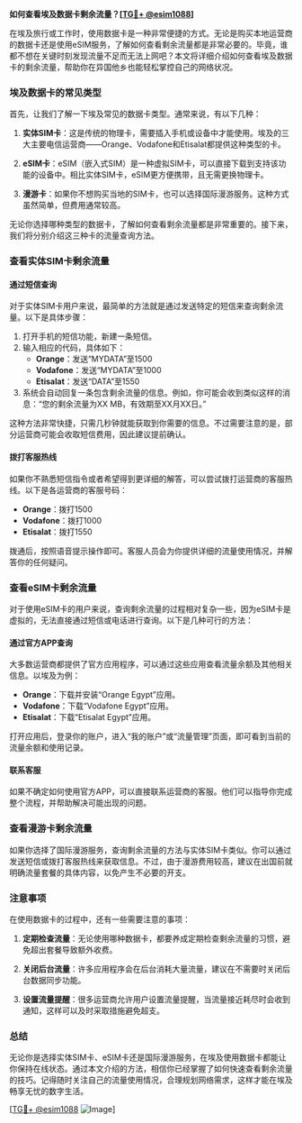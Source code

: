 **如何查看埃及数据卡剩余流量？[[TG💪+ @esim1088](https://t.me/s/esim1088)]**

在埃及旅行或工作时，使用数据卡是一种非常便捷的方式。无论是购买本地运营商的数据卡还是使用eSIM服务，了解如何查看剩余流量都是非常必要的。毕竟，谁都不想在关键时刻发现流量不足而无法上网吧？本文将详细介绍如何查看埃及数据卡的剩余流量，帮助你在异国他乡也能轻松掌控自己的网络状况。

### 埃及数据卡的常见类型

首先，让我们了解一下埃及常见的数据卡类型。通常来说，有以下几种：

1. **实体SIM卡**：这是传统的物理卡，需要插入手机或设备中才能使用。埃及的三大主要电信运营商——Orange、Vodafone和Etisalat都提供这种类型的卡。
   
2. **eSIM卡**：eSIM（嵌入式SIM）是一种虚拟SIM卡，可以直接下载到支持该功能的设备中。相比实体SIM卡，eSIM更方便携带，且无需更换物理卡。

3. **漫游卡**：如果你不想购买当地的SIM卡，也可以选择国际漫游服务。这种方式虽然简单，但费用通常较高。

无论你选择哪种类型的数据卡，了解如何查看剩余流量都是非常重要的。接下来，我们将分别介绍这三种卡的流量查询方法。

### 查看实体SIM卡剩余流量

#### 通过短信查询

对于实体SIM卡用户来说，最简单的方法就是通过发送特定的短信来查询剩余流量。以下是具体步骤：

1. 打开手机的短信功能，新建一条短信。
2. 输入相应的代码，具体如下：
   - **Orange**：发送“MYDATA”至1500
   - **Vodafone**：发送“MYDATA”至1000
   - **Etisalat**：发送“DATA”至1550
3. 系统会自动回复一条包含剩余流量的信息。例如，你可能会收到类似这样的消息：“您的剩余流量为XX MB，有效期至XX月XX日。”

这种方法非常快捷，只需几秒钟就能获取到你需要的信息。不过需要注意的是，部分运营商可能会收取短信费用，因此建议提前确认。

#### 拨打客服热线

如果你不熟悉短信指令或者希望得到更详细的解答，可以尝试拨打运营商的客服热线。以下是各运营商的客服号码：
- **Orange**：拨打1500
- **Vodafone**：拨打1000
- **Etisalat**：拨打1550

拨通后，按照语音提示操作即可。客服人员会为你提供详细的流量使用情况，并解答你的任何疑问。

### 查看eSIM卡剩余流量

对于使用eSIM卡的用户来说，查询剩余流量的过程相对复杂一些，因为eSIM卡是虚拟的，无法直接通过短信或电话进行查询。以下是几种可行的方法：

#### 通过官方APP查询

大多数运营商都提供了官方应用程序，可以通过这些应用查看流量余额及其他相关信息。以埃及为例：
- **Orange**：下载并安装“Orange Egypt”应用。
- **Vodafone**：下载“Vodafone Egypt”应用。
- **Etisalat**：下载“Etisalat Egypt”应用。

打开应用后，登录你的账户，进入“我的账户”或“流量管理”页面，即可看到当前的流量余额和使用记录。

#### 联系客服

如果不确定如何使用官方APP，可以直接联系运营商的客服。他们可以指导你完成整个流程，并帮助解决可能出现的问题。

### 查看漫游卡剩余流量

如果你选择了国际漫游服务，查询剩余流量的方法与实体SIM卡类似。你可以通过发送短信或拨打客服热线来获取信息。不过，由于漫游费用较高，建议在出国前就明确流量套餐的具体内容，以免产生不必要的开支。

### 注意事项

在使用数据卡的过程中，还有一些需要注意的事项：

1. **定期检查流量**：无论使用哪种数据卡，都要养成定期检查剩余流量的习惯，避免超出套餐导致额外收费。
   
2. **关闭后台流量**：许多应用程序会在后台消耗大量流量，建议在不需要时关闭后台数据同步功能。

3. **设置流量提醒**：很多运营商允许用户设置流量提醒，当流量接近耗尽时会收到通知，这样可以及时采取措施避免超支。

### 总结

无论你是选择实体SIM卡、eSIM卡还是国际漫游服务，在埃及使用数据卡都能让你保持在线状态。通过本文介绍的方法，相信你已经掌握了如何快速查看剩余流量的技巧。记得随时关注自己的流量使用情况，合理规划网络需求，这样才能在埃及畅享无忧的数字生活。

[[TG💪+ @esim1088](https://t.me/s/esim1088) ![Image](https://i.postimg.cc/4NQfJmqS/Snipaste-2025-05-13-00-14-12.png)]